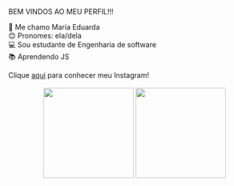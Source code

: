 BEM VINDOS AO MEU PERFIL!!!

🦄 Me chamo Maria Eduarda<br>
😊 Pronomes: ela/dela<br>
💻 Sou estudante de Engenharia de software<br>
📚 Aprendendo JS<br>
<div>
Clique <a href="instagram.com/https://www.instagram.com/_informare/" target="_blank">aqui<a> para conhecer meu Instagram!
<br>
<br>
</div>

<div align="center">
  <img height="180em" src="https://github-readme-stats.vercel.app/api/top-langs/?username=mareduds&layout=compact&langs_count=7&theme=radical"/>
  <img height="180em" src="https://github-readme-stats.vercel.app/api?username=mareduds&theme=radical&show_icons=true"/>
</div>
<div style="display: inline_block"><br>
